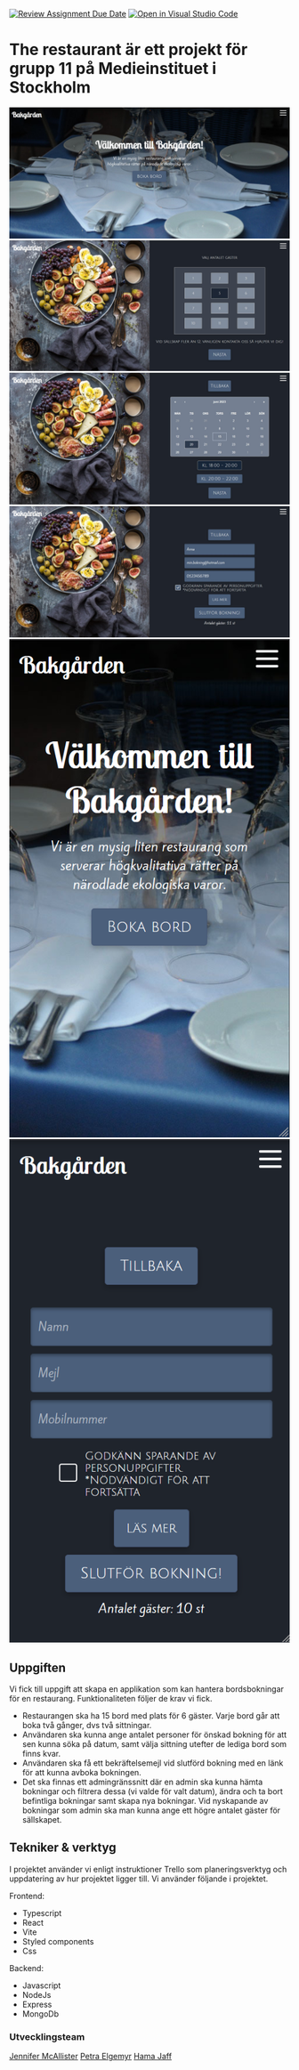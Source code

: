 [![Review Assignment Due Date](https://classroom.github.com/assets/deadline-readme-button-24ddc0f5d75046c5622901739e7c5dd533143b0c8e959d652212380cedb1ea36.svg)](https://classroom.github.com/a/hi08v2nl)
[![Open in Visual Studio Code](https://classroom.github.com/assets/open-in-vscode-718a45dd9cf7e7f842a935f5ebbe5719a5e09af4491e668f4dbf3b35d5cca122.svg)](https://classroom.github.com/online_ide?assignment_repo_id=11259366&assignment_repo_type=AssignmentRepo)

# The restaurant är ett projekt för grupp 11 på Medieinstituet i Stockholm

![Bakgården home](./fed22s-therestaurant/src/assets/home-desktop.jpg)
![Bakgården booking 1](/fed22s-therestaurant//src/assets/booking-1.jpg)
![Bakgården booking 2](/fed22s-therestaurant//src/assets/booking-2.jpg)
![Bakgården booking](/fed22s-therestaurant/src/assets/booking-3.jpg)
![Bakgården mobile first home](/fed22s-therestaurant/src/assets/home-mobile.png)
![Bakgården mobile first booking](/fed22s-therestaurant/src/assets/book-mobile.png)

## Uppgiften

Vi fick till uppgift att skapa en applikation som kan hantera bordsbokningar för en restaurang.
Funktionaliteten följer de krav vi fick.

- Restaurangen ska ha 15 bord med plats för 6 gäster. Varje bord går att boka två gånger, dvs två sittningar.
- Användaren ska kunna ange antalet personer för önskad bokning för att sen kunna söka på datum, samt välja sittning utefter de lediga bord som finns kvar.
- Användaren ska få ett bekräftelsemejl vid slutförd bokning med en länk för att kunna avboka bokningen.
- Det ska finnas ett admingränssnitt där en admin ska kunna hämta bokningar och filtrera dessa (vi valde för valt datum), ändra och ta bort befintliga bokningar samt skapa nya bokningar. Vid nyskapande av bokningar som admin ska man kunna ange ett högre antalet gäster för sällskapet.

## Tekniker & verktyg

I projektet använder vi enligt instruktioner Trello som planeringsverktyg och uppdatering av hur projektet ligger till.
Vi använder följande i projektet.

Frontend:

- Typescript
- React
- Vite
- Styled components
- Css

Backend:

- Javascript
- NodeJs
- Express
- MongoDb

### Utvecklingsteam

[Jennifer McAllister](https://github.com/jennifer-mcallister)
[Petra Elgemyr](https://github.com/PetraElgemyr)
[Hama Jaff](https://github.com/hamajaff)

